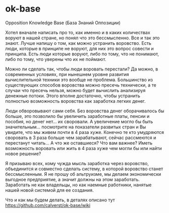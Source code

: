 ok-base
=======

Opposition Knowledge Base (База Знаний Оппозиции)

Хотел вначале написать про то, как именно и в каких количествах воруют в нашей стране, но понял что это бессмысленно. Все и так это знают. Лучше напишу о том, как можно устранить воровство. Есть люди, которые в принципе не воруют, для них это вопрос совести и принципа. Есть люди которые воруют, либо по тому, что не понимают, либо по тому, что уверены что их не поймают.

Можно ли сделать так, чтобы люди воровать перестали? Да можно, в современных условиях, при нынешнем уровне развития вычислительной техники это вообще не проблема. Большинство из существующих способов воровства можно пресечь технически, а те случаи что пресечь нельзя, можно будет вычислить анализируя денежные потоки. Этого вполне достаточно, чтобы устранить полностью возможность воровства как заработка легких денег.

Люди обворовывают сами себя. Без воровства денег оборачивалось бы больше, это позволило бы увеличить заработные платы, пенсии и пособия, но денег нет... их своровали. А увеличение могло бы быть значительным... посмотрите на показатели развитых стран и Вы увидите, что мы живем почти в 4 раза хуже. Конечно те кто умудряются своровать в 3 раза больше чем зарабатывают, сейчас рассмеются и перестанут читать... А что же оставшиеся? Что вам важнее? Иметь возможность воровать или жить в 4 раза хуже чем могли бы или найти новое решение?

Я призываю всех, кому чужда мысль заработка через воровство, объединится и совместно сделать систему, в которой воровство станет бессмысленным. Я не прошу об альтруизме, мы делаем экономически выгодное предприятие, а значит должны на этом заработать. Заработать не как владельцы, но как наемные работники, нанятые нашей новой системой для ее создания.

Что и как мы будем делать, в деталях описано тут https://github.com/calverst/ok-base/wiki
